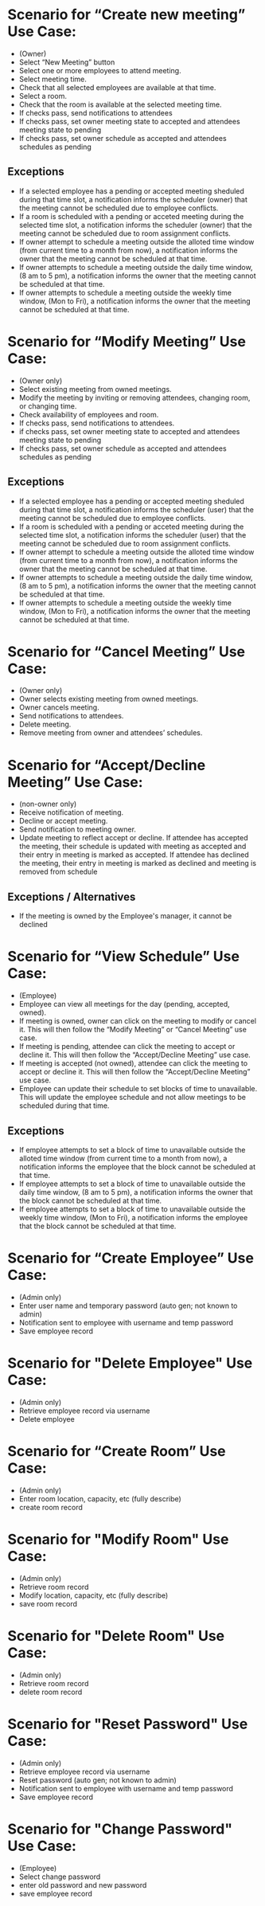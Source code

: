 # Scenario for “Create new meeting” Use Case:
- (Owner)
- Select “New Meeting” button
- Select one or more employees to attend meeting.
- Select meeting time.
- Check that all selected employees are available at that time.
- Select a room.
- Check that the room is available at the selected meeting time.
- If checks pass, send notifications to attendees 
- If checks pass, set owner meeting state to accepted and attendees meeting state to pending
- If checks pass, set owner schedule as accepted and attendees schedules as pending

## Exceptions
- If a selected employee has a pending or accepted meeting sheduled during that time slot, a notification informs the scheduler (owner) that the meeting cannot be scheduled due to employee conflicts.
- If a room is scheduled with a pending or acceted meeting during the selected time slot, a notification informs the scheduler (owner) that the meeting cannot be scheduled due to room assignment conflicts.  
- If owner attempt to schedule a meeting outside the alloted time window (from current time to a month from now), a notification informs the owner that the meeting cannot be scheduled at that time.
- If owner attempts to schedule a meeting outside the daily time window, (8 am to 5 pm), a notification informs the owner that the meeting cannot be scheduled at that time.
- If owner attempts to schedule a meeting outside the weekly time window, (Mon to Fri), a notification informs the owner that the meeting cannot be scheduled at that time.

# Scenario for “Modify Meeting” Use Case:
- (Owner only)
- Select existing meeting from owned meetings.
- Modify the meeting by inviting or removing attendees, changing room, or changing time.
- Check availability of employees and room.
- If checks pass, send notifications to attendees.
- if checks pass, set owner meeting state to accepted and attendees meeting state to pending
- If checks pass, set owner schedule as accepted and attendees schedules as pending

## Exceptions
- If a selected employee has a pending or accepted meeting sheduled during that time slot, a notification informs the scheduler (user) that the meeting cannot be scheduled due to employee conflicts.
- If a room is scheduled with a pending or acceted meeting during the selected time slot, a notification informs the scheduler (user) that the meeting cannot be scheduled due to room assignment conflicts.  
- If owner attempt to schedule a meeting outside the alloted time window (from current time to a month from now), a notification informs the owner that the meeting cannot be scheduled at that time.
- If owner attempts to schedule a meeting outside the daily time window, (8 am to 5 pm), a notification informs the owner that the meeting cannot be scheduled at that time.
- If owner attempts to schedule a meeting outside the weekly time window, (Mon to Fri), a notification informs the owner that the meeting cannot be scheduled at that time.



# Scenario for “Cancel Meeting” Use Case:
- (Owner only)
- Owner selects existing meeting from owned meetings.
- Owner cancels meeting.
- Send notifications to attendees.
- Delete meeting.
- Remove meeting from owner and attendees’ schedules.

# Scenario for “Accept/Decline Meeting” Use Case:
- (non-owner only)
- Receive notification of meeting.
- Decline or accept meeting.
- Send notification to meeting owner.
- Update meeting to reflect accept or decline. If attendee has accepted the meeting, their schedule is updated with meeting as accepted and their entry in meeting is marked as accepted. If attendee has declined the meeting, their entry in meeting is marked as declined and meeting is removed from schedule

## Exceptions / Alternatives
- If the meeting is owned by the Employee's manager, it cannot be declined


# Scenario for “View Schedule” Use Case:
- (Employee)
- Employee can view all meetings for the day (pending, accepted, owned).
- If meeting is owned, owner can click on the meeting to modify or cancel it. This will then follow the “Modify Meeting” or “Cancel Meeting” use case.
- If meeting is pending, attendee can click the meeting to accept or decline it. This will then follow the “Accept/Decline Meeting” use case.
- If meeting is accepted (not owned), attendee can click the meeting to accept or decline it. This will then follow the “Accept/Decline Meeting” use case.
- Employee can update their schedule to set blocks of time to unavailable. This will update the employee schedule and not allow meetings to be scheduled during that time.

## Exceptions
- If employee attempts to set a block of time to unavailable outside the alloted time window (from current time to a month from now), a notification informs the employee that the block cannot be scheduled at that time.
- If employee attempts to set a block of time to unavailable outside the daily time window, (8 am to 5 pm), a notification informs the owner that the block cannot be scheduled at that time.
- If employee attempts to set a block of time to unavailable outside the weekly time window, (Mon to Fri), a notification informs the employee that the block cannot be scheduled at that time.

# Scenario for “Create Employee” Use Case:
- (Admin only)
- Enter user name and temporary password (auto gen; not known to admin)
- Notification sent to employee with username and temp password
- Save employee record

# Scenario for "Delete Employee" Use Case:
- (Admin only)
- Retrieve employee record via username
- Delete employee

# Scenario for “Create Room” Use Case:
- (Admin only)
- Enter room location, capacity, etc (fully describe)
- create room record

# Scenario for "Modify Room" Use Case:
- (Admin only)
- Retrieve room record
- Modify location, capacity, etc (fully describe)
- save room record

# Scenario for "Delete Room" Use Case:
- (Admin only)
- Retrieve room record
- delete room record

# Scenario for "Reset Password" Use Case:
- (Admin only)
- Retrieve employee record via username
- Reset password (auto gen; not known to admin)
- Notification sent to employee with username and temp password
- Save employee record

# Scenario for "Change Password" Use Case:
- (Employee)
- Select change password
- enter old password and new password
- save employee record
